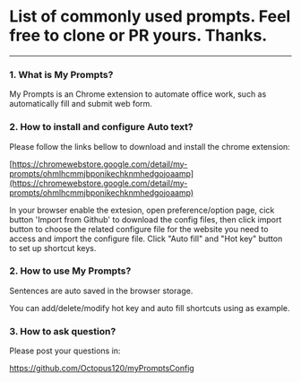 List of commonly used prompts. Feel free to clone or PR yours. Thanks.<a name="TOP"></a>
===================

- - - - 
### 1. What is My Prompts? 

   My Prompts is an Chrome extension to automate office work, such as automatically fill and submit web form.
    
### 2. How to install and configure Auto text?

   Please follow the links bellow to download and install the chrome extension: 
   
   [https://chromewebstore.google.com/detail/my-prompts/ohmlhcmmjbponikechknmhedgojoaamp](https://chromewebstore.google.com/detail/my-prompts/ohmlhcmmjbponikechknmhedgojoaamp)
   
   In your browser enable the extesion, open preference/option page, cick button 'Import from Github' to download the config files, then click import button to choose the related configure file for the website you need to access and import the configure file. Click "Auto fill" and "Hot key" button to set up shortcut keys.

### 2. How to use My Prompts?   
   Sentences are auto saved in the browser storage. 
   
   You can add/delete/modify hot key and auto fill shortcuts using  as example.
   
### 3. How to ask question?
   Please post your questions in:
   
  [ https://github.com/Octopus120/myPromptsConfig ](https://github.com/Octopus120/myPromptsConfig)
   
      


